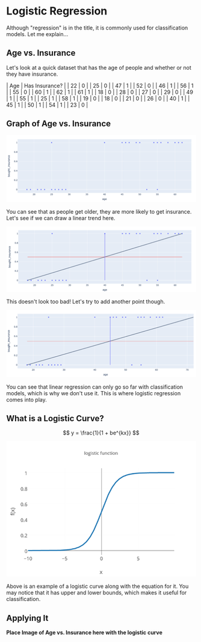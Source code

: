 # Logistic Regression

Although "regression" is in the title, it is commonly used for classification models. Let me explain...

## Age vs. Insurance
Let's look at a quick dataset that has the age of people and whether or not they have insurance.

| Age | Has Insurance? |
| 22 | 0 |
| 25 | 0 | 
| 47 | 1 | 
| 52 | 0 | 
| 46 | 1 | 
| 56 | 1 | 
| 55 | 0 | 
| 60 | 1 | 
| 62 | 1 | 
| 61 | 1 | 
| 18 | 0 | 
| 28 | 0 | 
| 27 | 0 | 
| 29 | 0 | 
| 49 | 1 | 
| 55 | 1 | 
| 25 | 1 | 
| 58 | 1 | 
| 19 | 0 | 
| 18 | 0 | 
| 21 | 0 | 
| 26 | 0 | 
| 40 | 1 | 
| 45 | 1 | 
| 50 | 1 | 
| 54 | 1 | 
| 23 | 0 | 

## Graph of Age vs. Insurance
![Image of scatter](scatter.png)

You can see that as people get older, they are more likely to get insurance. Let's see if we can draw a linear trend here.

![Image of linear scatter](scatter_lines.png)

This doesn't look too bad! Let's try to add another point though.

![Image of bad linear scatter](scatter_line_bad.png)

You can see that linear regression can only go so far with classification models, which is why we don't use it. This is where logistic regression comes into play.

## What is a Logistic Curve?

$$ y = \frac{1}{1 + be^{kx}} $$

![Image of logistic function](logistic-function.png)

Above is an example of a logistic curve along with the equation for it. You may notice that it has upper and lower bounds, which makes it useful for classification.

## Applying It

**Place Image of Age vs. Insurance here with the logistic curve**
